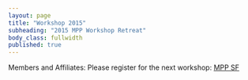 ```yaml
---
layout: page
title: "Workshop 2015"
subheading: "2015 MPP Workshop Retreat"
body_class: fullwidth
published: true
---
```


<div class="row">

Members and Affiliates: Please register for the next workshop: [MPP SF](https://www.eventjoy.com/e/mpp-sf)

</div>

